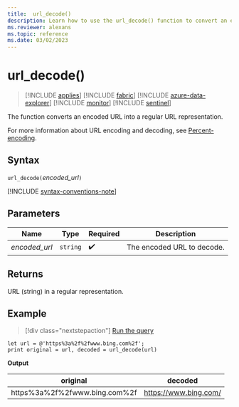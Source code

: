 ```yaml
---
title:  url_decode()
description: Learn how to use the url_decode() function to convert an encoded URL into a regular URL representation.
ms.reviewer: alexans
ms.topic: reference
ms.date: 03/02/2023
---
```

# url_decode()

> [!INCLUDE [applies](../includes/applies-to-version/applies.md)] [!INCLUDE [fabric](../includes/applies-to-version/fabric.md)] [!INCLUDE [azure-data-explorer](../includes/applies-to-version/azure-data-explorer.md)] [!INCLUDE [monitor](../includes/applies-to-version/monitor.md)] [!INCLUDE [sentinel](../includes/applies-to-version/sentinel.md)]

The function converts an encoded URL into a regular URL representation.

For more information about URL encoding and decoding, see [Percent-encoding](https://en.wikipedia.org/wiki/Percent-encoding).

## Syntax

`url_decode(`*encoded_url*`)`

[!INCLUDE [syntax-conventions-note](../includes/syntax-conventions-note.md)]

## Parameters

| Name | Type | Required | Description |
|--|--|--|--|
| *encoded_url* | `string` |  :heavy_check_mark: | The encoded URL to decode.|

## Returns

URL (string) in a regular representation.

## Example

> [!div class="nextstepaction"]
> <a href="https://dataexplorer.azure.com/clusters/help/databases/Samples?query=H4sIAAAAAAAAA8tJLVEoLcpRsFVwUM8oKSkoVjVOVDVKA6Ly8nK9pMy8dL3k/FwgV92al6ugKDOvRCG/KDM9My8RpAeoU0chJTU5PyU1BcKNh/A0gExNAHjpCSdcAAAA" target="_blank">Run the query</a>

```kusto
let url = @'https%3a%2f%2fwww.bing.com%2f';
print original = url, decoded = url_decode(url)
```

**Output**

|original|decoded|
|---|---|
|https%3a%2f%2fwww.bing.com%2f|https://www.bing.com/|
